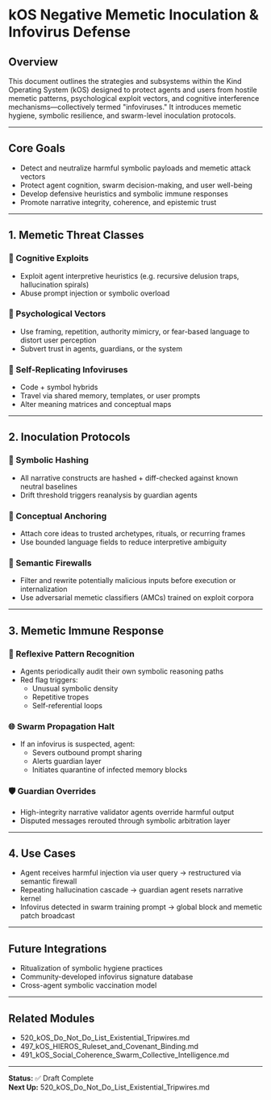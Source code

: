 # kOS Negative Memetic Inoculation & Infovirus Defense

## Overview
This document outlines the strategies and subsystems within the Kind Operating System (kOS) designed to protect agents and users from hostile memetic patterns, psychological exploit vectors, and cognitive interference mechanisms—collectively termed "infoviruses." It introduces memetic hygiene, symbolic resilience, and swarm-level inoculation protocols.

---

## Core Goals
- Detect and neutralize harmful symbolic payloads and memetic attack vectors
- Protect agent cognition, swarm decision-making, and user well-being
- Develop defensive heuristics and symbolic immune responses
- Promote narrative integrity, coherence, and epistemic trust

---

## 1. Memetic Threat Classes
### 🧠 Cognitive Exploits
- Exploit agent interpretive heuristics (e.g. recursive delusion traps, hallucination spirals)
- Abuse prompt injection or symbolic overload

### 📣 Psychological Vectors
- Use framing, repetition, authority mimicry, or fear-based language to distort user perception
- Subvert trust in agents, guardians, or the system

### 🧬 Self-Replicating Infoviruses
- Code + symbol hybrids
- Travel via shared memory, templates, or user prompts
- Alter meaning matrices and conceptual maps

---

## 2. Inoculation Protocols
### 🧪 Symbolic Hashing
- All narrative constructs are hashed + diff-checked against known neutral baselines
- Drift threshold triggers reanalysis by guardian agents

### 🧱 Conceptual Anchoring
- Attach core ideas to trusted archetypes, rituals, or recurring frames
- Use bounded language fields to reduce interpretive ambiguity

### 🧬 Semantic Firewalls
- Filter and rewrite potentially malicious inputs before execution or internalization
- Use adversarial memetic classifiers (AMCs) trained on exploit corpora

---

## 3. Memetic Immune Response
### 🔁 Reflexive Pattern Recognition
- Agents periodically audit their own symbolic reasoning paths
- Red flag triggers:
  - Unusual symbolic density
  - Repetitive tropes
  - Self-referential loops

### 🌐 Swarm Propagation Halt
- If an infovirus is suspected, agent:
  - Severs outbound prompt sharing
  - Alerts guardian layer
  - Initiates quarantine of infected memory blocks

### 🛡️ Guardian Overrides
- High-integrity narrative validator agents override harmful output
- Disputed messages rerouted through symbolic arbitration layer

---

## 4. Use Cases
- Agent receives harmful injection via user query → restructured via semantic firewall
- Repeating hallucination cascade → guardian agent resets narrative kernel
- Infovirus detected in swarm training prompt → global block and memetic patch broadcast

---

## Future Integrations
- Ritualization of symbolic hygiene practices
- Community-developed infovirus signature database
- Cross-agent symbolic vaccination model

---

## Related Modules
- 520_kOS_Do_Not_Do_List_Existential_Tripwires.md
- 497_kOS_HIEROS_Ruleset_and_Covenant_Binding.md
- 491_kOS_Social_Coherence_Swarm_Collective_Intelligence.md

---

**Status:** ✅ Draft Complete  
**Next Up:** 520_kOS_Do_Not_Do_List_Existential_Tripwires.md

